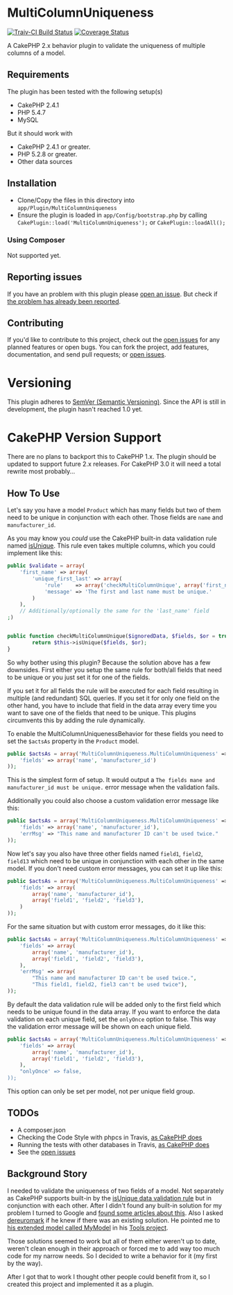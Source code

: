 MultiColumnUniqueness
=====================
[![Traiv-CI Build Status](https://travis-ci.org/ravage84/MultiColumnUniqueness.png)](https://travis-ci.org/ravage84/MultiColumnUniqueness)
[![Coverage Status](https://img.shields.io/coveralls/ravage84/MultiColumnUniqueness.svg)](https://coveralls.io/r/ravage84/MultiColumnUniqueness?branch=master)

A CakePHP 2.x behavior plugin to validate the uniqueness of multiple columns of a model.

## Requirements

The plugin has been tested with the following setup(s)

* CakePHP 2.4.1
* PHP 5.4.7
* MySQL

But it should work with

* CakePHP 2.4.1 or greater.
* PHP 5.2.8 or greater.
* Other data sources

## Installation

* Clone/Copy the files in this directory into `app/Plugin/MultiColumnUniqueness`
* Ensure the plugin is loaded in `app/Config/bootstrap.php` by calling `CakePlugin::load('MultiColumnUniqueness');` or `CakePlugin::loadAll();`
 
### Using Composer

Not supported yet.

## Reporting issues

If you have an problem with this plugin please [open an issue](https://github.com/ravage84/MultiColumnUniqueness/issues/new).
But check if [the problem has already been reported](https://github.com/ravage84/MultiColumnUniqueness/issues).

## Contributing

If you'd like to contribute to this project, check out the [open issues](https://github.com/ravage84/MultiColumnUniqueness/issues) for any planned features or open bugs.
You can fork the project, add features, documentation, and send pull requests; or [open issues](https://github.com/ravage84/MultiColumnUniqueness/issues/new).

# Versioning

This plugin adheres to [SemVer (Semantic Versioning)](http://semver.org/spec/v2.0.0.html).
Since the API is still in development, the plugin hasn't reached 1.0 yet.

# CakePHP Version Support

There are no plans to backport this to CakePHP 1.x.
The plugin should be updated to support future 2.x releases.
For CakePHP 3.0 it will need a total rewrite most probably...

## How To Use

Let's say you have a model ``Product`` which has many fields
but two of them need to be unique in conjunction with each other.
Those fields are ``name`` and ``manufacturer_id``.

As you may know you *could* use the CakePHP built-in data validation rule named
[isUnique](http://book.cakephp.org/2.0/en/models/data-validation.html#Model::Validation::isUnique).
This rule even takes multiple columns, which you could implement like this:

````php
public $validate = array(
	'first_name' => array(
		'unique_first_last' => array(
			'rule'    => array('checkMultiColumnUnique', array('first_name', 'last_name'), false)
			'message' => 'The first and last name must be unique.'
		)
	),
	// Additionally/optionally the same for the 'last_name' field
;)


public function checkMultiColumnUnique($ignoredData, $fields, $or = true) {
		return $this->isUnique($fields, $or);
}
````

So why bother using this plugin?
Because the solution above has a few downsides.
First either you setup the same rule for both/all fields that need to be unique
or you just set it for one of the fields.

If you set it for all fields the rule will be executed for each field
resulting in multiple (and redundant) SQL queries.
If you set it for only one field on the other hand, you have to include that field
in the data array every time you want to save one of the fields that need to be unique.
This plugins circumvents this by adding the rule dynamically.

To enable the MultiColumnUniquenessBehavior for these fields
you need to set the ``$actsAs`` property in the ``Product`` model.

````php
public $actsAs = array('MultiColumnUniqueness.MultiColumnUniqueness' => array(
	'fields' => array('name', 'manufacturer_id')
));
````

This is the simplest form of setup.
It would output a ``The fields mane and manufacturer_id must be unique.``
error message when the validation fails.

Additionally you could also choose a custom validation error message like this:

````php
public $actsAs = array('MultiColumnUniqueness.MultiColumnUniqueness' => array(
	'fields' => array('name', 'manufacturer_id'),
	'errMsg' => "This name and manufacturer ID can't be used twice."
));
````

Now let's say you also have three other fields named ``field1``, ``field2``, ``field13``
which need to be unique in conjunction with each other in the same model.
If you don't need custom error messages, you can set it up like this:

````php
public $actsAs = array('MultiColumnUniqueness.MultiColumnUniqueness' => array(
	'fields' => array(
		array('name', 'manufacturer_id'),
		array('field1', 'field2', 'field3'),
	)
));
````

For the same situation but with custom error messages, do it like this:

````php
public $actsAs = array('MultiColumnUniqueness.MultiColumnUniqueness' => array(
	'fields' => array(
		array('name', 'manufacturer_id'),
		array('field1', 'field2', 'field3'),
	),
	'errMsg' => array(
		"This name and manufacturer ID can't be used twice.",
		"This field1, field2, fiel3 can't be used twice"),
));
````

By default the data validation rule will be added only to the first field
which needs to be unique found in the data array.
If you want to enforce the data validation on each unique field,
set the ``onlyOnce`` option to false.
This way the validation error message will be shown on each unique field.

````php
public $actsAs = array('MultiColumnUniqueness.MultiColumnUniqueness' => array(
	'fields' => array(
		array('name', 'manufacturer_id'),
		array('field1', 'field2', 'field3'),
	),
	"onlyOnce' => false,
));
````
This option can only be set per model, not per unique field group.

## TODOs

* A composer.json
* Checking the Code Style with phpcs in Travis, [as CakePHP does](https://github.com/cakephp/cakephp/blob/master/.travis.yml)
* Running the tests with other databases in Travis, [as CakePHP does](https://github.com/cakephp/cakephp/blob/master/.travis.yml)
* See the [open issues](https://github.com/ravage84/MultiColumnUniqueness/issues)
 
## Background Story

I needed to validate the uniqueness of two fields of a model.
Not separately as CakePHP supports built-in by the [isUnique data validation rule](http://book.cakephp.org/2.0/en/models/data-validation.html#Model::Validation::isUnique)
but in conjunction with each other.
After I didn't found any built-in solution for my problem I turned to Google and [found some articles about this](http://stackoverflow.com/questions/2461267/cakephp-isunique-for-2-fields).
Also I asked [dereuromark](https://github.com/dereuromark) if he knew if there was an existing solution.
He pointed me to [his extended model called MyModel](https://github.com/dereuromark/tools/blob/master/Model/MyModel.php#L959) in his [Tools project](https://github.com/dereuromark/tools/).

Those solutions seemed to work but all of them either weren't up to date, weren't clean enough in their approach or forced me to add way too much code for my narrow needs.
So I decided to write a behavior for it (my first by the way).

After I got that to work I thought other people could benefit from it, so I created this project and implemented it as a plugin.
